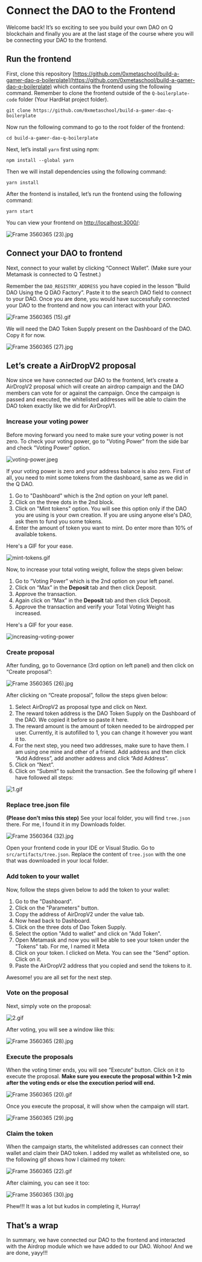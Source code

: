 # Connect the DAO to the Frontend

Welcome back! It’s so exciting to see you build your own DAO on Q blockchain and finally you are at the last stage of the course where you will be connecting your DAO to the frontend. 

## Run the frontend

First, clone this repository [https://github.com/0xmetaschool/build-a-gamer-dao-q-boilerplate](https://github.com/0xmetaschool/build-a-gamer-dao-q-boilerplate) which contains the frontend using the following command. Remember to clone the frontend outside of the `Q-boilerplate-code` folder (Your HardHat project folder).

```
git clone https://github.com/0xmetaschool/build-a-gamer-dao-q-boilerplate
```

Now run the following command to go to the root folder of the frontend:

```
cd build-a-gamer-dao-q-boilerplate
```

Next, let’s install `yarn` first using npm:

```
npm install --global yarn
```

Then we will install dependencies using the following command:

```
yarn install
```

After the frontend is installed, let’s run the frontend using the following command:

```
yarn start
```

You can view your frontend on [http://localhost:3000/](http://localhost:3000/):


![Frame 3560365 (23).jpg](https://raw.githubusercontent.com/0xmetaschool/Learning-Projects/main/assests_for_all/assests_for_q/q-update/5.1.%20Connect%20the%20DAO%20to%20the%20Frontend/Frame_3560365_(23).webp)

## Connect your DAO to frontend

Next, connect to your wallet by clicking “Connect Wallet”. (Make sure your Metamask is connected to Q Testnet.)

Remember the `DAO_REGISTRY_ADDRESS` you have copied in the lesson “Build DAO Using the Q DAO Factory”. Paste it to the search DAO field to connect to your DAO. Once you are done, you would have successfully connected your DAO to the frontend and now you can interact with your DAO.

![Frame 3560365 (15).gif](https://github.com/0xmetaschool/Learning-Projects/blob/main/assests_for_all/assests_for_q/q-update/5.1.%20Connect%20the%20DAO%20to%20the%20Frontend/gif_1.gif?raw=true)

We will need the DAO Token Supply present on the Dashboard of the DAO. Copy it for now.

![Frame 3560365 (27).jpg](https://raw.githubusercontent.com/0xmetaschool/Learning-Projects/main/assests_for_all/assests_for_q/q-update/5.1.%20Connect%20the%20DAO%20to%20the%20Frontend/Frame_3560365_(27).webp)

## Let’s create a AirDropV2 proposal

Now since we have connected our DAO to the frontend, let’s create a AirDropV2 proposal which will create an airdrop campaign and the DAO members can vote for or against the campaign. Once the campaign is passed and executed, the whitelisted addresses will be able to claim the DAO token exactly like we did for AirDropV1.

### Increase your voting power

Before moving forward you need to make sure your voting power is not zero. To check your voting power, go to "Voting Power" from the side bar and check "Voting Power" option.

![voting-power.jpeg]()

If your voting power is zero and your address balance is also zero. First of all, you need to mint some tokens from the dashboard, same as we did in the Q DAO.

1. Go to "Dashboard" which is the 2nd option on your left panel.
2. Click on the three dots in the 2nd block.
3. Click on "Mint tokens" option. You will see this option only if the DAO you are using is your own creation. If you are using anyone else's DAO, ask them to fund you some tokens.
4. Enter the amount of token you want to mint. Do enter more than 10% of available tokens.

Here's a GIF for your ease.

![mint-tokens.gif]()

Now, to increase your total voting weight, follow the steps given below:

1. Go to “Voting Power” which is the 2nd option on your left panel.
2. Click on “Max” in the **Deposit** tab and then click Deposit.
3. Approve the transaction.
4. Again click on “Max” in the **Deposit** tab and then click Deposit.
5. Approve the transaction and verify your Total Voting Weight has increased.

Here's a GIF for your ease.

![increasing-voting-power]()

### Create proposal

After funding, go to Governance (3rd option on left panel) and then click on “Create proposal”:

![Frame 3560365 (26).jpg](https://raw.githubusercontent.com/0xmetaschool/Learning-Projects/main/assests_for_all/assests_for_q/q-update/5.1.%20Connect%20the%20DAO%20to%20the%20Frontend/Frame_3560365_(26).webp)

After clicking on “Create proposal”, follow the steps given below:

1. Select AirDropV2 as proposal type and click on Next.
2. The reward token address is the DAO Token Supply on the Dashboard of the DAO. We copied it before so paste it here.
3. The reward amount is the amount of token needed to be airdropped per user. Currently, it is autofilled to 1, you can change it however you want it to.
4. For the next step, you need two addresses, make sure to have them. I am using one mine and other of a friend. Add address and then click “Add Address”, add another address and click “Add Address”.
5. Click on “Next”.
6. Click on “Submit” to submit the transaction. See the following gif where I have followed all steps:

![1.gif](https://github.com/0xmetaschool/Learning-Projects/blob/main/assests_for_all/assests_for_q/q-update/5.1.%20Connect%20the%20DAO%20to%20the%20Frontend/gif_2.gif?raw=true)

### Replace tree.json file

**(Please don't miss this step)** See your local folder, you will find `tree.json` there. For me, I found it in my Downloads folder.

![Frame 3560364 (32).jpg](https://raw.githubusercontent.com/0xmetaschool/Learning-Projects/main/assests_for_all/assests_for_q/q-update/5.1.%20Connect%20the%20DAO%20to%20the%20Frontend/Frame_3560364_(32).webp)

Open your frontend code in your IDE or Visual Studio. Go to `src/artifacts/tree.json`. Replace the content of `tree.json` with the one that was downloaded in your local folder.

### Add token to your wallet

Now, follow the steps given below to add the token to your wallet:

1. Go to the "Dashboard".
2. Click on the "Parameters" button.
3. Copy the address of AirDropV2 under the value tab.
4. Now head back to Dashboard.
5. Click on the three dots of Dao Token Supply.
6. Select the option "Add to wallet" and click on "Add Token".
7. Open Metamask and now you will be able to see your token under the "Tokens" tab. For me, I named it Meta
8. Click on your token. I clicked on Meta. You can see the "Send" option. Click on it.
9. Paste the AirDropV2 address that you copied and send the tokens to it.

Awesome! you are all set for the next step.

### Vote on the proposal

Next, simply vote on the proposal:

![2.gif](https://github.com/0xmetaschool/Learning-Projects/blob/main/assests_for_all/assests_for_q/q-update/5.1.%20Connect%20the%20DAO%20to%20the%20Frontend/gif_3.gif?raw=true)

After voting, you will see a window like this:

![Frame 3560365 (28).jpg](https://raw.githubusercontent.com/0xmetaschool/Learning-Projects/main/assests_for_all/assests_for_q/q-update/5.1.%20Connect%20the%20DAO%20to%20the%20Frontend/Frame_3560365_(28).webp)

### Execute the proposals

When the voting timer ends, you will see “Execute” button. Click on it to execute the proposal. **Make sure you execute the proposal within 1-2 min after the voting ends or else the execution period will end.**

![Frame 3560365 (20).gif](https://github.com/0xmetaschool/Learning-Projects/blob/main/assests_for_all/assests_for_q/q-update/5.1.%20Connect%20the%20DAO%20to%20the%20Frontend/gif_4.gif?raw=true)

Once you execute the proposal, it will show when the campaign will start.

![Frame 3560365 (29).jpg](https://raw.githubusercontent.com/0xmetaschool/Learning-Projects/main/assests_for_all/assests_for_q/q-update/5.1.%20Connect%20the%20DAO%20to%20the%20Frontend/Frame_3560365_(29).webp)

### Claim the token

When the campaign starts, the whitelisted addresses can connect their wallet and claim their DAO token. I added my wallet as whitelisted one, so the following gif shows how I claimed my token:

![Frame 3560365 (22).gif](https://github.com/0xmetaschool/Learning-Projects/blob/main/assests_for_all/assests_for_q/q-update/5.1.%20Connect%20the%20DAO%20to%20the%20Frontend/gif_5.gif?raw=true)

After claiming, you can see it too:

![Frame 3560365 (30).jpg](https://raw.githubusercontent.com/0xmetaschool/Learning-Projects/main/assests_for_all/assests_for_q/q-update/5.1.%20Connect%20the%20DAO%20to%20the%20Frontend/Frame_3560365_(30).webp)

Phew!!! It was a lot but kudos in completing it, Hurray!

## That’s a wrap

In summary, we have connected our DAO to the frontend and interacted with the Airdrop module which we have added to our DAO. Wohoo! And we are done, yayy!!!
